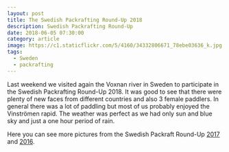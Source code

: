 ```yaml
---
layout: post
title: The Swedish Packrafting Round-Up 2018
description: Swedish Packrafting Round-Up
date: 2018-06-05 07:30:00
category: article
image: https://c1.staticflickr.com/5/4160/34332806671_78ebe03636_k.jpg
tags:
  - Sweden
  - packrafting
---
```

Last weekend we visited again the Voxnan river in Sweden to participate in the Swedish Packrafting Round-Up 2018. It was good to see that there were plenty of new faces from different countries and also 3 female paddlers. In general there was a lot of paddling but most of us probably enjoyed the Vinströmen rapid. The weather was perfect as we had only sun and blue sky and just a one hour period of rain.

<amp-img src="https://farm2.staticflickr.com/1726/40754494180_9b9a83140b_h.jpg" width="1600" height="1069" layout="responsive" alt="Swedish Packrafting Round-Up 2018"></amp-img>

<!--more-->

<amp-img src="https://farm2.staticflickr.com/1740/40754491370_3873865f99_h.jpg" width="1600" height="1069" layout="responsive" alt="Swedish Packrafting Round-Up 2018"></amp-img>

<amp-img src="https://farm2.staticflickr.com/1745/41661296815_e4d389181d_h.jpg" width="1600" height="1069" layout="responsive" alt="Swedish Packrafting Round-Up 2018"></amp-img>

<amp-img src="https://farm2.staticflickr.com/1751/42562629711_0182ff141e_h.jpg" width="1600" height="1069" layout="responsive" alt="Swedish Packrafting Round-Up 2018"></amp-img>

<amp-img src="https://farm2.staticflickr.com/1737/42510779632_ba7383375b_h.jpg" width="1600" height="1069" layout="responsive" alt="Swedish Packrafting Round-Up 2018"></amp-img>

<amp-img src="https://farm2.staticflickr.com/1737/41661300035_1b189ed8f8_h.jpg" width="1600" height="1069" layout="responsive" alt="Swedish Packrafting Round-Up 2018"></amp-img>

<amp-img src="https://farm2.staticflickr.com/1754/41661299695_9db83183c0_h.jpg" width="1600" height="1069" layout="responsive" alt="Swedish Packrafting Round-Up 2018"></amp-img>

<amp-img src="https://farm2.staticflickr.com/1759/40754492920_2bdfbb3473_h.jpg" width="1600" height="1069" layout="responsive" alt="Swedish Packrafting Round-Up 2018"></amp-img>

<amp-img src="https://farm2.staticflickr.com/1755/41661299245_32bef4c5d9_h.jpg" width="1600" height="1069" layout="responsive" alt="Swedish Packrafting Round-Up 2018"></amp-img>

<amp-img src="https://farm2.staticflickr.com/1730/41661298895_45f4deb413_h.jpg" width="1600" height="1069" layout="responsive" alt="Swedish Packrafting Round-Up 2018"></amp-img>

<amp-img src="https://farm2.staticflickr.com/1742/40754492360_0fd490e20f_h.jpg" width="1600" height="1069" layout="responsive" alt="Swedish Packrafting Round-Up 2018"></amp-img>

<amp-img src="https://farm2.staticflickr.com/1734/40754492180_29c943b870_h.jpg" width="1600" height="1069" layout="responsive" alt="Swedish Packrafting Round-Up 2018"></amp-img>

<amp-img src="https://farm2.staticflickr.com/1725/41661298255_30df026ab3_h.jpg" width="1600" height="1069" layout="responsive" alt="Swedish Packrafting Round-Up 2018"></amp-img>

<amp-img src="https://farm2.staticflickr.com/1754/40754492040_4688737e28_h.jpg" width="1600" height="1069" layout="responsive" alt="Swedish Packrafting Round-Up 2018"></amp-img>

<amp-img src="https://farm2.staticflickr.com/1726/40754491690_778c1eba48_h.jpg" width="1600" height="1069" layout="responsive" alt="Swedish Packrafting Round-Up 2018"></amp-img>

<amp-img src="https://farm2.staticflickr.com/1732/28689046418_e9f8751b2d_h.jpg" width="1600" height="1069" layout="responsive" alt="Swedish Packrafting Round-Up 2018"></amp-img>

<amp-img src="https://farm2.staticflickr.com/1759/41661296465_ea6bdf2960_h.jpg" width="1600" height="1069" layout="responsive" alt="Swedish Packrafting Round-Up 2018"></amp-img>

<amp-img src="https://farm2.staticflickr.com/1722/28689045958_e80aff368e_h.jpg" width="1600" height="1069" layout="responsive" alt="Swedish Packrafting Round-Up 2018"></amp-img>

<amp-img src="hhttps://farm2.staticflickr.com/1738/41661296085_3f1baf337b_h.jpg" width="1600" height="1069" layout="responsive" alt="Swedish Packrafting Round-Up 2018"></amp-img>

<amp-img src="https://farm2.staticflickr.com/1730/28689045348_e6d5f2114d_h.jpg" width="1600" height="1069" layout="responsive" alt="Swedish Packrafting Round-Up 2018"></amp-img>


Here you can see more pictures from the Swedish Packraft Round-Up [2017](http://www.hikeventures.com/swedish-packrafting-round-up-2017/) and [2016](http://www.hikeventures.com/Swedish-Packrafting-Round-Up-2016/).
